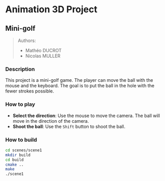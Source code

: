 # Animation 3D Project
## Mini-golf
>Authors:
>* Mathéo DUCROT 
>* Nicolas MULLER

### Description
This project is a mini-golf game. The player can move the ball with the mouse and the keyboard. The goal is to put the ball in the hole with the fewer strokes possible.

### How to play
* **Select the direction**: Use the mouse to move the camera. The ball will move in the direction of the camera.
* **Shoot the ball**: Use the `Shift` button to shoot the ball.

### How to build
```bash
cd scenes/scene1
mkdir build
cd build
cmake ..
make
./scene1
```
